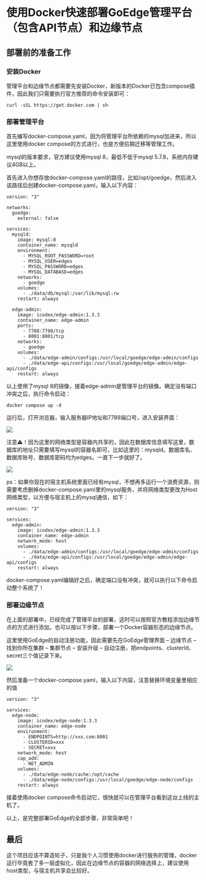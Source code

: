 # 使用Docker快速部署GoEdge管理平台（包含API节点）和边缘节点

## 部署前的准备工作

### 安装Docker

管理平台和边缘节点都需要先安装Docker，新版本的Docker已包含compose插件，因此我们只需要执行官方推荐的命令安装即可：

```
curl -sSL https://get.docker.com | sh
```

### 部署管理平台

首先编写docker-compose.yaml，因为将管理平台所依赖的mysql加进来，所以这里使用docker compose的方式进行，也是方便后期迁移等管理工作。

mysql的版本要求，官方建议使用mysql 8，最低不低于mysql 5.7.8，系统内存建议4GB以上。

首先进入你想存放docker-compose.yaml的路径，比如/opt/goedge，然后进入该路径后创建docker-compose.yaml，输入以下内容：

```
version: "3"

networks:
  goedge:
    external: false

services:
  mysqld:
    image: mysql:8
    container_name: mysqld
    environment:
      - MYSQL_ROOT_PASSWORD=root
      - MYSQL_USER=edges
      - MYSQL_PASSWORD=edges
      - MYSQL_DATABASE=edges
    networks:
      - goedge
    volumes:
      - ./data/db/mysql:/var/lib/mysql:rw
    restart: always

  edge-admin:
    image: icodex/edge-admin:1.3.3
    container_name: edge-admin
    ports:
      - 7788:7788/tcp
      - 8001:8001/tcp
    networks:
      - goedge
    volumes:
      - ./data/edge-admin/configs:/usr/local/goedge/edge-admin/configs
      - ./data/edge-api/configs:/usr/local/goedge/edge-admin/edge-api/configs
    restart: always
```

以上使用了mysql 8的镜像，接着edge-admin是管理平台的镜像。确定没有端口冲突之后，执行命令启动：

```
docker compose up -d
```

运行后，打开浏览器，输入服务器IP地址和7788端口号，进入安装界面：

![](https://icodex.org/wp-content/uploads/2024/02/WX20240224-231039@2x-1354x800.png)

注意⚠️！因为这里的网络类型是容器内共享的，因此在数据库信息填写这里，数据库的地址只需要填写mysql的容器名即可，比如这里的：mysqld。数据库名、数据库账号、数据库密码均为edges。一直下一步就好了。

![](https://icodex.org/wp-content/uploads/2024/02/WX20240224-231233@2x-953x800.png)

ps：如果你现在的宿主机系统里面已经有mysql，不想再多运行一个浪费资源，则需要考虑删掉docker-compose.yaml里的mysql服务，并将网络类型更改为Host网络类型，以方便与宿主机上的mysql通信，如下：

```
version: "3"

services:
  edge-admin:
    image: icodex/edge-admin:1.3.3
    container_name: edge-admin
    network_mode: host
    volumes:
      - ./data/edge-admin/configs:/usr/local/goedge/edge-admin/configs
      - ./data/edge-api/configs:/usr/local/goedge/edge-admin/edge-api/configs
    restart: always
```

docker-compose.yaml编辑好之后，确定端口没有冲突，就可以执行以下命令启动整个系统了！

### 部署边缘节点

在上面的部署中，已经完成了管理平台的部署，这时可以按照官方教程添加边缘节点的方式进行添加。也可以按以下步骤，部署一个Docker容器形态的边缘节点。

这里使用GoEdge的自动注册功能，因此需要先在GoEdge管理界面 – 边缘节点 – 找到你所在集群 – 集群节点 – 安装升级 – 自动注册，把endpoints、clusterId、secret三个值记录下来。

![](https://icodex.org/wp-content/uploads/2024/02/WX20240224-230019@2x-1353x800.png)

然后准备一个docker-compose.yaml，输入以下内容，注意替换环境变量里相应的值

```
version: "3"

services:
  edge-node:
    image: icodex/edge-node:1.3.3
    container_name: edge-node
    environment:
      - ENDPOINTS=http://xxx.com:8001
      - CLUSTERID=xxx
      - SECRET=xxx
    network_mode: host
    cap_add:
      - NET_ADMIN
    volumes:
      - ./data/edge-node/cache:/opt/cache
      - ./data/edge-node/configs:/usr/local/goedge/edge-node/configs
    restart: always
```

接着使用docker compose命令启动它，很快就可以在管理平台看到这台上线的主机了。

以上，是完整部署GoEdge的全部步骤，非常简单吧！

## 最后

这个项目应该不算造轮子，只是我个人习惯使用docker进行服务的管理，docker运行毕竟套了多一层虚拟化，因此在边缘节点的容器的网络选择上，建议使用host类型，与宿主机共享会比较好。
